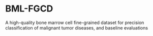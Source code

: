 # BML-FGCD
A high-quality bone marrow cell fine-grained dataset for precision classification of malignant tumor diseases, and baseline evaluations
